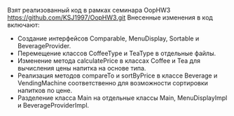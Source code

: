 Взят реализованный код в рамках семинара OopHW3 https://github.com/KSJ1997/OopHW3.git
Внесенные изменения в код включают:
- Создание интерфейсов Comparable, MenuDisplay, Sortable и BeverageProvider.
- Перемещение классов CoffeeType и TeaType в отдельные файлы.
- Изменение метода calculatePrice в классах Coffee и Tea для вычисления цены напитка на основе типа.
- Реализация методов compareTo и sortByPrice в классе Beverage и VendingMachine соответственно для возможности сортировки напитков по цене.
- Разделение класса Main на отдельные классы Main, MenuDisplayImpl и BeverageProviderImpl.
